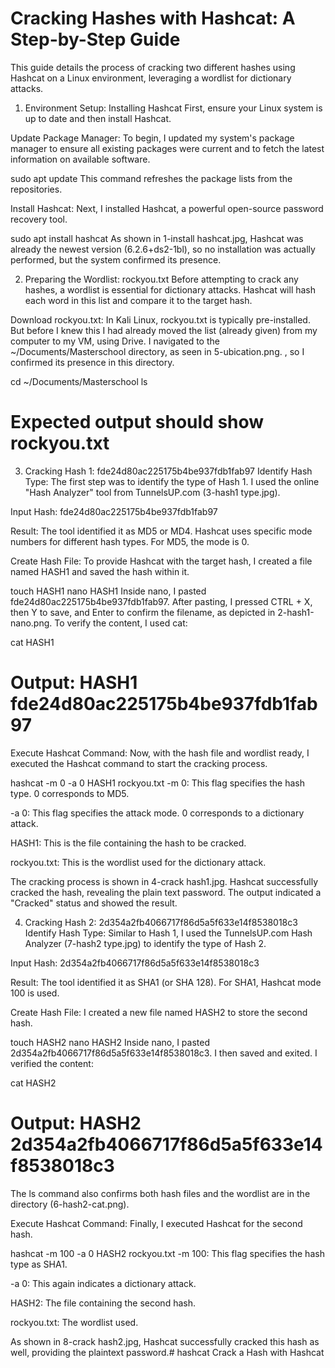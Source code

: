 # Cracking Hashes with Hashcat: A Step-by-Step Guide
This guide details the process of cracking two different hashes using Hashcat on a Linux environment, leveraging a wordlist for dictionary attacks.

1. Environment Setup: Installing Hashcat
First, ensure your Linux system is up to date and then install Hashcat.

Update Package Manager:
To begin, I updated my system's package manager to ensure all existing packages were current and to fetch the latest information on available software.

sudo apt update
This command refreshes the package lists from the repositories.

Install Hashcat:
Next, I installed Hashcat, a powerful open-source password recovery tool.

sudo apt install hashcat
As shown in 1-install hashcat.jpg, Hashcat was already the newest version (6.2.6+ds2-1bl), so no installation was actually performed, but the system confirmed its presence.


2. Preparing the Wordlist: rockyou.txt
Before attempting to crack any hashes, a wordlist is essential for dictionary attacks. Hashcat will hash each word in this list and compare it to the target hash.

Download rockyou.txt:
In Kali Linux, rockyou.txt is typically pre-installed. But before I knew this I had already moved the list (already given) from my computer to my VM, using Drive.
I navigated to the ~/Documents/Masterschool directory, as seen in 5-ubication.png. , so I confirmed its presence in this directory.

cd ~/Documents/Masterschool
ls
# Expected output should show rockyou.txt
3. Cracking Hash 1: fde24d80ac225175b4be937fdb1fab97
Identify Hash Type:
The first step was to identify the type of Hash 1. I used the online "Hash Analyzer" tool from TunnelsUP.com (3-hash1 type.jpg).

Input Hash: fde24d80ac225175b4be937fdb1fab97

Result: The tool identified it as MD5 or MD4. Hashcat uses specific mode numbers for different hash types. For MD5, the mode is 0.

Create Hash File:
To provide Hashcat with the target hash, I created a file named HASH1 and saved the hash within it.


touch HASH1
nano HASH1
Inside nano, I pasted fde24d80ac225175b4be937fdb1fab97. After pasting, I pressed CTRL + X, then Y to save, and Enter to confirm the filename, as depicted in 2-hash1-nano.png.
To verify the content, I used cat:


cat HASH1
# Output: HASH1 fde24d80ac225175b4be937fdb1fab97
Execute Hashcat Command:
Now, with the hash file and wordlist ready, I executed the Hashcat command to start the cracking process.


hashcat -m 0 -a 0 HASH1 rockyou.txt
-m 0: This flag specifies the hash type. 0 corresponds to MD5.

-a 0: This flag specifies the attack mode. 0 corresponds to a dictionary attack.

HASH1: This is the file containing the hash to be cracked.

rockyou.txt: This is the wordlist used for the dictionary attack.

The cracking process is shown in 4-crack hash1.jpg. Hashcat successfully cracked the hash, revealing the plain text password. The output indicated a "Cracked" status and showed the result.

4. Cracking Hash 2: 2d354a2fb4066717f86d5a5f633e14f8538018c3
Identify Hash Type:
Similar to Hash 1, I used the TunnelsUP.com Hash Analyzer (7-hash2 type.jpg) to identify the type of Hash 2.

Input Hash: 2d354a2fb4066717f86d5a5f633e14f8538018c3

Result: The tool identified it as SHA1 (or SHA 128). For SHA1, Hashcat mode 100 is used.

Create Hash File:
I created a new file named HASH2 to store the second hash.


touch HASH2
nano HASH2
Inside nano, I pasted 2d354a2fb4066717f86d5a5f633e14f8538018c3. I then saved and exited.
I verified the content:


cat HASH2
# Output: HASH2 2d354a2fb4066717f86d5a5f633e14f8538018c3
The ls command also confirms both hash files and the wordlist are in the directory (6-hash2-cat.png).

Execute Hashcat Command:
Finally, I executed Hashcat for the second hash.


hashcat -m 100 -a 0 HASH2 rockyou.txt
-m 100: This flag specifies the hash type as SHA1.

-a 0: This again indicates a dictionary attack.

HASH2: The file containing the second hash.

rockyou.txt: The wordlist used.

As shown in 8-crack hash2.jpg, Hashcat successfully cracked this hash as well, providing the plaintext password.# hashcat
Crack a Hash with Hashcat
